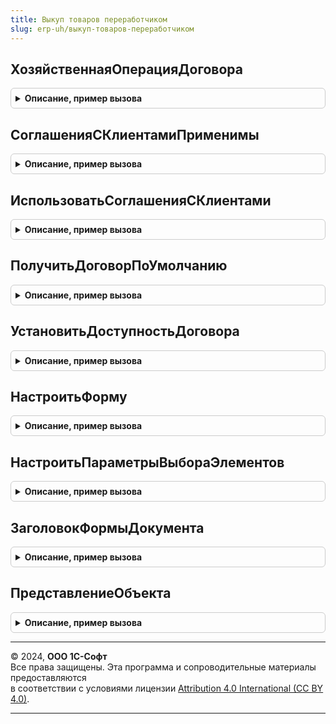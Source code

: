 ```yaml
---
title: Выкуп товаров переработчиком
slug: erp-uh/выкуп-товаров-переработчиком
---
```



## ХозяйственнаяОперацияДоговора
<details style="margin: 1em 0; padding: 0.5em; border: 1px solid #ccc; border-radius: 6px;">

<summary style="font-weight: bold; cursor: pointer;">Описание, пример вызова</summary>

```bsl

// Возвращает хозяйственную операцию договора.
//
// Возвращаемое значение:
//  ПеречислениеСсылка.ХозяйственныеОперации -
//
Функция ХозяйственнаяОперацияДоговора() Экспорт
```

Пример вызова
```bsl
Результат = ВыкупТоваровПереработчиком.ХозяйственнаяОперацияДоговора() 
```
</details>

## СоглашенияСКлиентамиПрименимы
<details style="margin: 1em 0; padding: 0.5em; border: 1px solid #ccc; border-radius: 6px;">

<summary style="font-weight: bold; cursor: pointer;">Описание, пример вызова</summary>

```bsl

// Возвращает признак применяемости соглашений с клиентами
//
// Возвращаемое значение:
//  Булево -
//
Функция СоглашенияСКлиентамиПрименимы() Экспорт
```

Пример вызова
```bsl
Результат = ВыкупТоваровПереработчиком.СоглашенияСКлиентамиПрименимы() 
```
</details>

## ИспользоватьСоглашенияСКлиентами
<details style="margin: 1em 0; padding: 0.5em; border: 1px solid #ccc; border-radius: 6px;">

<summary style="font-weight: bold; cursor: pointer;">Описание, пример вызова</summary>

```bsl

// Возвращает признак использование соглашений с клиентами
//
// Возвращаемое значение:
//  Булево -
//
Функция ИспользоватьСоглашенияСКлиентами() Экспорт
```

Пример вызова
```bsl
Результат = ВыкупТоваровПереработчиком.ИспользоватьСоглашенияСКлиентами() 
```
</details>

## ПолучитьДоговорПоУмолчанию
<details style="margin: 1em 0; padding: 0.5em; border: 1px solid #ccc; border-radius: 6px;">

<summary style="font-weight: bold; cursor: pointer;">Описание, пример вызова</summary>

```bsl

//Получает договор по умолчанию.
//
// Параметры:
//  Объект - ДанныеФормыСтруктура -
//
// Возвращаемое значение:
//  СправочникСсылка.ДоговорыКонтрагентов -
//
Функция ПолучитьДоговорПоУмолчанию(Объект) Экспорт
```

Пример вызова
```bsl
Результат = ВыкупТоваровПереработчиком.ПолучитьДоговорПоУмолчанию(Объект) 
```
</details>

## УстановитьДоступностьДоговора
<details style="margin: 1em 0; padding: 0.5em; border: 1px solid #ccc; border-radius: 6px;">

<summary style="font-weight: bold; cursor: pointer;">Описание, пример вызова</summary>

```bsl

// Устанавливает доступность элемента договор.
//
// Параметры:
//  Форма - ФормаКлиентскогоПриложения -
//  Объект - ДанныеФормыСтруктура -
//  Договор - СправочникСсылка.ДоговорыКонтрагентов, Неопределено -
//
Процедура УстановитьДоступностьДоговора(Форма, Объект, Договор = Неопределено) Экспорт
```

Пример вызова
```bsl
ВыкупТоваровПереработчиком.УстановитьДоступностьДоговора(Форма, Объект, Договор);
```
</details>

## НастроитьФорму
<details style="margin: 1em 0; padding: 0.5em; border: 1px solid #ccc; border-radius: 6px;">

<summary style="font-weight: bold; cursor: pointer;">Описание, пример вызова</summary>

```bsl

// Настраивает форму.
//
// Параметры:
//  Форма - ФормаКлиентскогоПриложения -
//  Номер - Число -
//  Дата  - Дата -
//
Процедура НастроитьФорму(Форма, Номер, Дата) Экспорт
```

Пример вызова
```bsl
ВыкупТоваровПереработчиком.НастроитьФорму(Форма, Номер, Дата) 
```
</details>

## НастроитьПараметрыВыбораЭлементов
<details style="margin: 1em 0; padding: 0.5em; border: 1px solid #ccc; border-radius: 6px;">

<summary style="font-weight: bold; cursor: pointer;">Описание, пример вызова</summary>

```bsl

// Настраивает параметры выбора и связи параметров выбора реквизитов формы.
//
// Параметры:
//  Форма  - ФормаКлиентскогоПриложения -
//  Объект - ДанныеФормыСтруктура -
//
Процедура НастроитьПараметрыВыбораЭлементов(Форма, Объект) Экспорт
```

Пример вызова
```bsl
ВыкупТоваровПереработчиком.НастроитьПараметрыВыбораЭлементов(Форма, Объект) 
```
</details>

## ЗаголовокФормыДокумента
<details style="margin: 1em 0; padding: 0.5em; border: 1px solid #ccc; border-radius: 6px;">

<summary style="font-weight: bold; cursor: pointer;">Описание, пример вызова</summary>

```bsl

// Возвращает заголовок формы документа передача товаров хранителю.
//
// Параметры:
//  НовыйДокумент - Булево -
//  Номер - Число -
//  Дата - Дата -
//
// Возвращаемое значение:
//  Строка -
//
Функция ЗаголовокФормыДокумента(НовыйДокумент, Номер, Дата) Экспорт
```

Пример вызова
```bsl
Результат = ВыкупТоваровПереработчиком.ЗаголовокФормыДокумента(НовыйДокумент, Номер, Дата) 
```
</details>

## ПредставлениеОбъекта
<details style="margin: 1em 0; padding: 0.5em; border: 1px solid #ccc; border-radius: 6px;">

<summary style="font-weight: bold; cursor: pointer;">Описание, пример вызова</summary>

```bsl

// Возвращает представление документа
//
// Возвращаемое значение:
//  Строка -
//
Функция ПредставлениеОбъекта() Экспорт
```

Пример вызова
```bsl
Результат = ВыкупТоваровПереработчиком.ПредставлениеОбъекта() 
```
</details>

---

© 2024, **ООО 1С-Софт**  
Все права защищены. Эта программа и сопроводительные материалы предоставляются  
в соответствии с условиями лицензии [Attribution 4.0 International (CC BY 4.0)](https://creativecommons.org/licenses/by/4.0/legalcode).

---
